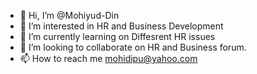- 👋 Hi, I’m @Mohiyud-Din
- 👀 I’m interested in HR and Business Development
- 🌱 I’m currently learning on Diffesrent HR issues
- 💞️ I’m looking to collaborate on HR and Business forum.
- 📫 How to reach me mohidipu@yahoo.com

<!---
Mohiyud-Din/Mohiyud-Din is a ✨ special ✨ repository because its `README.md` (this file) appears on your GitHub profile.
You can click the Preview link to take a look at your changes.
--->
